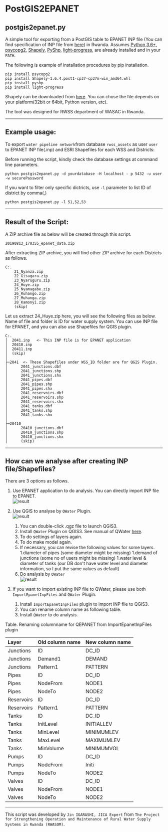 # PostGIS2EPANET

## postgis2epanet.py

A simple tool for exporting from a PostGIS table to EPANET INP file (You can find specification of INP file from [here](https://github.com/OpenWaterAnalytics/EPANET/wiki/Input-File-Format)) in Rwanda. Assumes 
[Python 3.6+](http://www.python.org/download/), 
[psycopg2](http://initd.org/psycopg/download/), 
[Shapely](https://github.com/Toblerity/Shapely), 
[PyShp](https://github.com/GeospatialPython/pyshp),
[light-progress](https://pypi.org/project/light-progress/),
are already installed and in your ````PATH````.

The following is example of installation procedures by pip installation.
````
pip install psycopg2
pip install Shapely-1.6.4.post1-cp37-cp37m-win_amd64.whl
pip install pyshp
pip install light-progress
````
Shapely can be downloaded from [here](https://www.lfd.uci.edu/~gohlke/pythonlibs/). You can chose the file depends on your platform(32bit or 64bit, Python version, etc).

The tool was designed for RWSS department of WASAC in Rwanda.

***
## Example usage:

To export ````water pipeline network````from database ````rwss_assets```` as user ````user```` to EPANET INP file(.inp) and ESRI Shapefiles for each WSS and Districts:

Before running the script, kindly check the database settings at command line parameters.
````
python postgis2epanet.py -d yourdatabase -H localhost - p 5432 -u user -w securePassword
````

If you want to filter only specific dictricts, use ````-l```` parameter to list ID of district by comma(,)

````
python postgis2epanet.py -l 51,52,53
````

***
## Result of the Script:

A ZIP archive file as below will be created through this script.
````
20190813_170355_epanet_data.zip
````

After extracting ZIP archive, you will find other ZIP archive for each Districts as follows.
````
C:.
    21_Nyanza.zip
    22_Gisagara.zip
    23_Nyaruguru.zip
    24_Huye.zip
    25_Nyamagabe.zip
    26_Ruhango.zip
    27_Muhanga.zip
    28_Kamonyi.zip
    (skip)
````

Let us extract 24_Huye.zip here, you will see the following files as below. 
Name of file and folder is ID for water supply system. You can use INP file for EPANET, and you can also use Shapefiles for QGIS plugin.
````
C:.
│  2041.inp   <- This INP file is for EPANET application
│  20410.inp
│  20411.inp
│  (skip)
│  
├─2041  <- These Shapefiles under WSS_ID folder are for QGIS Plugin.
│      2041_junctions.dbf
│      2041_junctions.shp
│      2041_junctions.shx
│      2041_pipes.dbf
│      2041_pipes.shp
│      2041_pipes.shx
│      2041_reservoirs.dbf
│      2041_reservoirs.shp
│      2041_reservoirs.shx
│      2041_tanks.dbf
│      2041_tanks.shp
│      2041_tanks.shx
│      
├─20410
│      20410_junctions.dbf
│      20410_junctions.shp
│      20410_junctions.shx
│      (skip)
````

***
## How can we analyse after creating INP file/Shapefiles?
There are 3 options as follows.
1. Use EPANET application to do analysis. You can directly import INP file to EPANET.
    <br>![result](https://github.com/JinIgarashi/postgis2epanet/blob/master/images/how_to_use_qwater.jpg)
1. Use QGIS to analyse by ````QWater```` Plugin.
    <br>![result](https://github.com/JinIgarashi/postgis2epanet/blob/master/images/How%20to%20use%20QWater%20for%20EPANET%20on%20QGIS%20plugin.gif)
    1. You can double-click .qgz file to launch QGIS3.
    1. Install ````QWater```` Plugin on QGIS3. See manual of QWater [here](https://github.com/jorgealmerio/QWater/blob/master/tutorial_en.md).
    1. To do settings of layers again.
    1. To do make model again.
    1. If necessary, you can revise the following values for some layers.
        1.diameter of pipes (some diameter might be missing)
        1.demand of junctions (some no of users might be missing)
        1.water level & diameter of tanks (our DB don't have water level and diameter information, so I put the same values as default)
    1. Do analysis by ````QWater````
    <br>![result](https://github.com/JinIgarashi/postgis2epanet/blob/master/images/How%20to%20use%20QWater%20for%20EPANET%20on%20QGIS%20plugin.gif)

1. If you want to import existing INP file to QWater, please use both ````ImportEpanetInpFiles```` and ````QWater```` Plugin.
    1. Install ````ImportEpanetInpFiles```` plugin to import INP file to QGIS3.
    1. You can rename column name as following table.
    1. Install ````QWater```` to do analysis. 

Table. Renaming columnname for QEPANET from ImportEpanetInpFiles plugin

|Layer|Old column name|New column name|
|:---|:---|:---|
|Junctions|ID|DC_ID|
|Junctions|Demand1|DEMAND|
|Junctions|Pattern1|PATTERN|
|Pipes|ID|DC_ID|
|Pipes|NodeFrom|NODE1|
|Pipes|NodeTo|NODE2|
|Reservoirs|ID|DC_ID|
|Reservoirs|Pattern1|PATTERN|
|Tanks|ID|DC_ID|
|Tanks|InitLevel|INITIALLEV|
|Tanks|MinLevel|MINIMUMLEV|
|Tanks|MaxLevel|MAXIMUMLEV|
|Tanks|MinVolume|MINIMUMVOL|
|Pumps|ID|DC_ID|
|Pumps|NodeFrom|Initi|
|Pumps|NodeTo|NODE2|
|Valves|ID|DC_ID|
|Valves|NodeFrom|NODE1|
|Valves|NodeTo|NODE2|


***
This script was developed by ````Jin IGARASHI, JICA Expert```` from ````The Project for Strengthening Operation and Maintenance of Rural Water Supply Systems in Rwanda (RWASOM)````.